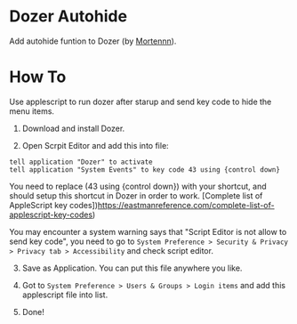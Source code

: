 # Dozer Autohide
Add autohide funtion to Dozer (by [Mortennn](https://github.com/Mortennn/Dozer)).

# How To
Use applescript to run dozer after starup and send key code to hide the menu items.

1. Download and install Dozer.

2. Open Scrpit Editor and add this into file:

```applescript
tell application "Dozer" to activate
tell application "System Events" to key code 43 using {control down}
```

You need to replace (43 using {control down}) with your shortcut, and should setup this shortcut in Dozer in order to work.
[Complete list of AppleScript key codes])https://eastmanreference.com/complete-list-of-applescript-key-codes)

You may encounter a system warning says that "Script Editor is not allow to send key code", you need to go to `System Preference > Security & Privacy > Privacy tab > Accessibility` and check script editor.

3. Save as Application. You can put this file anywhere you like.

4. Got to `System Preference > Users & Groups > Login items` and add this applescript file into list.

5. Done!
